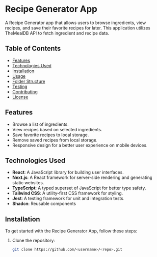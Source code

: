 # Recipe Generator App

A Recipe Generator app that allows users to browse ingredients, view recipes, and save their favorite recipes for later. This application utilizes TheMealDB API to fetch ingredient and recipe data.

## Table of Contents

- [Features](#features)
- [Technologies Used](#technologies-used)
- [Installation](#installation)
- [Usage](#usage)
- [Folder Structure](#folder-structure)
- [Testing](#testing)
- [Contributing](#contributing)
- [License](#license)

## Features

- Browse a list of ingredients.
- View recipes based on selected ingredients.
- Save favorite recipes to local storage.
- Remove saved recipes from local storage.
- Responsive design for a better user experience on mobile devices.

## Technologies Used

- **React**: A JavaScript library for building user interfaces.
- **Next.js**: A React framework for server-side rendering and generating static websites.
- **TypeScript**: A typed superset of JavaScript for better type safety.
- **Tailwind CSS**: A utility-first CSS framework for styling.
- **Jest**: A testing framework for unit and integration tests.
- **Shadcn**: Reusable components

## Installation

To get started with the Recipe Generator App, follow these steps:

1. Clone the repository:
   ```bash
   git clone https://github.com/<username>/<repo>.git
